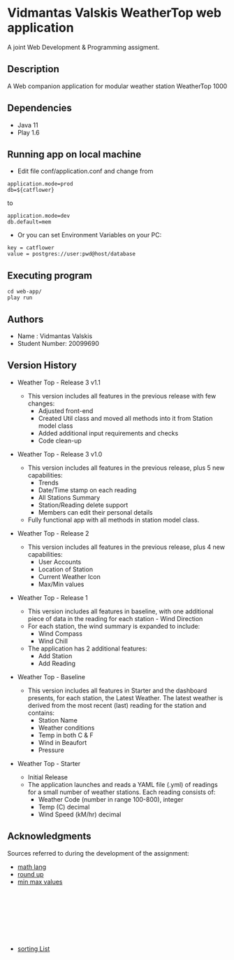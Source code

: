 # Vidmantas Valskis WeatherTop web application

A joint Web Development & Programming assigment.


## Description

A Web companion application for modular weather station WeatherTop 1000


## Dependencies

* Java 11
* Play 1.6


## Running app on local machine

* Edit file conf/application.conf and change from 
```
application.mode=prod
db=${catflower}
```
to 
```
application.mode=dev
db.default=mem
```
* Or you can set Environment Variables on your PC:
```
key = catflower
value = postgres://user:pwd@host/database
```


## Executing program

```
cd web-app/
play run
```


## Authors

* Name : Vidmantas Valskis
* Student Number: 20099690


## Version History

* Weather Top - Release 3 v1.1
    * This version includes all features in the previous release with few changes:
        * Adjusted front-end
        * Created Util class and moved all methods into it from Station model class
        * Added additional input requirements and checks
        * Code clean-up

* Weather Top - Release 3 v1.0
    * This version includes all features in the previous release, plus 5 new capabilities:
        * Trends
        * Date/Time stamp on each reading
        * All Stations Summary
        * Station/Reading delete support
        * Members can edit their personal details
    * Fully functional app with all methods in station model class.

* Weather Top - Release 2
    * This version includes all features in the previous release, plus 4 new capabilities:
        * User Accounts
        * Location of Station
        * Current Weather Icon
        * Max/Min values

* Weather Top - Release 1
    * This version includes all features in baseline, with one additional piece of data in the reading for each station - Wind Direction
    * For each station, the wind summary is expanded to include:
        * Wind Compass
        * Wind Chill
    * The application has 2 additional features:
        * Add Station
        * Add Reading

* Weather Top - Baseline
    * This version includes all features in Starter and the dashboard presents, for each station, the Latest Weather. The latest weather is derived from the most recent (last) reading for the station and contains:
        * Station Name
        * Weather conditions
        * Temp in both C & F
        * Wind in Beaufort
        * Pressure
* Weather Top - Starter
    * Initial Release
    * The application launches and reads a YAML file (.yml) of readings for a small number of weather stations. Each reading consists of:
        * Weather Code (number in range 100-800), integer
        * Temp (C) decimal
        * Wind Speed (kM/hr) decimal


## Acknowledgments

Sources referred to during the development of the assignment:
* [math lang](https://docs.oracle.com/javase/8/docs/api/java/lang/Math.html)
* [round up](https://stackoverflow.com/questions/11701399/round-up-to-2-decimal-places-in-java)
* [min max values](https://www.geeksforgeeks.org/finding-the-minimum-or-maximum-value-in-java-arraylist/#:~:text=For%20finding%20minimum%20and%20maximum,among%20all%20of%20the%20elements)
* [sorting List<Object>](https://stackoverflow.com/questions/8432581/how-to-sort-a-listobject-alphabetically-using-object-name-field)